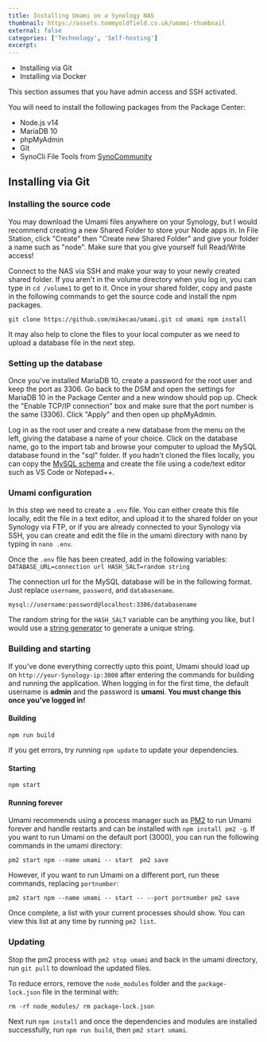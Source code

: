 ```yaml
---
title: Installing Umami on a Synology NAS
thumbnail: https://assets.tommyoldfield.co.uk/umami-thumbnail
external: false
categories: ['Technology', 'Self-hosting']
excerpt: 
---
```


- Installing via Git
- Installing via Docker


This section assumes that you have admin access and SSH activated.

You will need to install the following packages from the Package Center:

- Node.js v14
- MariaDB 10
- phpMyAdmin
- Git
- SynoCli File Tools from [SynoCommunity](https://synocommunity.com/)

## Installing via Git

### Installing the source code

You may download the Umami files anywhere on your Synology, but I would recommend creating a new Shared Folder to store your Node apps in.
In File Station, click "Create" then "Create new Shared Folder" and give your folder a name such as "node". Make sure that you give yourself full Read/Write access!

Connect to the NAS via SSH and make your way to your newly created shared folder. If you aren't in the volume directory when you log in, you can type in `cd /volume1` to get to it.
Once in your shared folder, copy and paste in the following commands to get the source code and install the npm packages.

`git clone https://github.com/mikecao/umami.git
cd umami
npm install`

It may also help to clone the files to your local computer as we need to upload a database file in the next step.

### Setting up the database

Once you've installed MariaDB 10, create a password for the root user and keep the port as 3306. Go back to the DSM and open the settings for MariaDB 10 in the Package Center and a new window should pop up. Check the "Enable TCP/IP connection" box and make sure that the port number is the same (3306). Click "Apply" and then open up phpMyAdmin.

Log in as the root user and create a new database from the menu on the left, giving the database a name of your choice. Click on the database name, go to the import tab and browse your computer to upload the MySQL database found in the "sql" folder. If you hadn't cloned the files locally, you can copy the [MySQL schema](https://github.com/mikecao/umami/blob/master/sql/schema.mysql.sql) and create the file using a code/text editor such as VS Code or Notepad++.

### Umami configuration

In this step we need to create a `.env` file. You can either create this file locally, edit the file in a text editor, and upload it to the shared folder on your Synology via FTP, or if you are already connected to your Synology via SSH, you can create and edit the file in the umami directory with nano by typing in `nano .env`.

Once the `.env` file has been created, add in the following variables:
`DATABASE_URL=connection url
HASH_SALT=random string`

The connection url for the MySQL database will be in the following format. Just replace `username`, `password`, and `databasename`.

`mysql://username:password@localhost:3306/databasename`

The random string for the `HASH_SALT` variable can be anything you like, but I would use a [string generator](https://www.random.org/strings/) to generate a unique string.

### Building and starting

If you've done everything correctly upto this point, Umami should load up on `http://your-Synology-ip:3000` after entering the commands for building and running the application.
When logging in for the first time, the default username is **admin** and the password is **umami**. **You must change this once you've logged in!**

#### Building
`npm run build`

If you get errors, try running `npm update` to update your dependencies.

#### Starting
`npm start`

#### Running forever
Umami recommends using a process manager such as [PM2](https://pm2.keymetrics.io/) to run Umami forever and handle restarts and can be installed with `npm install pm2 -g`.
If you want to run Umami on the default port (3000), you can run the following commands in the umami directory:

`pm2 start npm --name umami -- start 
pm2 save`

However, if you want to run Umami on a different port, run these commands, replacing `portnumber`:

`pm2 start npm --name umami -- start -- --port portnumber
pm2 save`

Once complete, a list with your current processes should show. You can view this list at any time by running `pm2 list`.

### Updating

Stop the pm2 process with `pm2 stop umami` and back in the umami directory, run `git pull` to download the updated files.

To reduce errors, remove the `node_modules` folder and the `package-lock.json` file in the terminal with:

`rm -rf node_modules/
rm package-lock.json`

Next run `npm install` and once the dependencies and modules are installed successfully, run `npm run build`, then `pm2 start umami`.